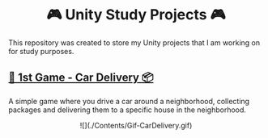<h1 align='center'>🎮 Unity Study Projects 🎮</h1>

This repository was created to store my Unity projects that I am working on for study purposes.


## [🚗 1st Game - Car Delivery 📦](https://github.com/GabLunaDev/Learning-Unity3d/tree/main/Car%20Delivery)
A simple game where you drive a car around a neighborhood, collecting packages and delivering them to a specific house in the neighborhood.
<div align="center">
  ![](./Contents/Gif-CarDelivery.gif)
</div>
